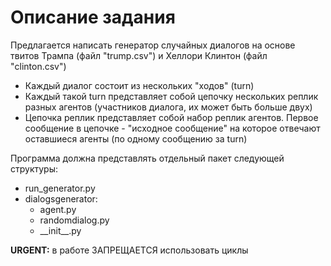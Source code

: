 <h1><b>Описание задания</b></h1>
<p>Предлагается написать генератор случайных диалогов на основе твитов Трампа (файл "trump.csv") и Хеллори Клинтон (файл "clinton.csv")</p>
<ul>
  <li>Каждый диалог состоит из нескольких "ходов" (turn)</li>
  <li>Каждый такой turn представляет собой цепочку нескольких реплик разных агентов (участников диалога, их может быть больше двух)</li>
  <li>Цепочка реплик представляет собой набор реплик агентов. Первое сообщение в цепочке - "исходное сообщение" на которое отвечают
оставшиеся агенты (по одному сообщению за turn)</li>
</ul>
<p>Программа должна представлять отдельный пакет следующей структуры:</p>
<ul>
  <li>run_generator.py</li>
  <li>dialogsgenerator:
    <ul>
      <li>agent.py</li>
      <li>randomdialog.py</li>
      <li>__init__.py</li>
     </ul>
</ul>

<b>URGENT:</b> в работе ЗАПРЕЩАЕТСЯ использовать циклы
